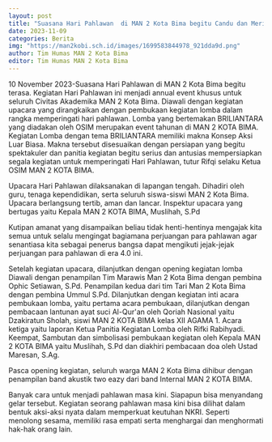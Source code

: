 ```yaml
---
layout: post
title: "Suasana Hari Pahlawan  di MAN 2 Kota Bima begitu Candu dan Meriah"
date: 2023-11-09
categories: Berita
img: "https://man2kobi.sch.id/images/1699583844978_921dda9d.png"
author: Tim Humas MAN 2 Kota Bima
editor: Tim Humas MAN 2 Kota Bima
---
```



10 November 2023-Suasana Hari Pahlawan  di MAN 2 Kota Bima begitu terasa. Kegiatan Hari Pahlawan ini menjadi annual event khusus untuk seluruh Civitas Akademika MAN 2 Kota Bima. Diawali dengan kegiatan upacara yang dirangkaikan dengan pembukaan kegiatan lomba dalam rangka memperingati hari pahlawan. Lomba yang bertemakan BRILIANTARA yang diadakan oleh OSIM merupakan event tahunan  di MAN 2  KOTA BIMA. Kegiatan Lomba dengan tema BRILIANTARA memiliki makna Konsep Aksi Luar Biasa. Makna tersebut disesuaikan dengan persiapan yang begitu spektakuler dan panitia kegiatan begitu serius dan antusias mempersiapkan  segala kegiatan untuk memperingati Hari Pahlawan, tutur Rifqi selaku Ketua OSIM MAN 2 KOTA BIMA. 

Upacara Hari Pahlawan dilaksanakan di lapangan tengah. Dihadiri oleh guru, tenaga kependidikan, serta seluruh siswa-siswi MAN 2 Kota Bima. Upacara berlangsung tertib, aman dan lancar. Inspektur upacara yang bertugas yaitu Kepala MAN 2 KOTA BIMA, Muslihah, S.Pd

Kutipan amanat yang disampaikan beliau tidak henti-hentinya mengajak kita semua untuk selalu mengingat bagiamana perjuangan para pahlawan agar senantiasa kita sebagai penerus bangsa dapat mengikuti jejak-jejak perjuangan para pahlawan di era 4.0 ini.

Setelah kegiatan upacara, dilanjutkan dengan opening kegiatan lomba
 Diawali dengan penampilan Tim Marawis Man 2 Kota Bima dengan pembina Ophic Setiawan, S.Pd.  Penampilan kedua dari tim Tari Man 2 Kota Bima dengan pembina Ummul S.Pd. Dilanjutkan dengan kegiatan inti acara pembukaan lomba, yaitu pertama acara pembukaan, dilanjutkan  dengan pembacaan lantunan ayat suci Al-Qur'an oleh Qoriah Nasional yaitu Dzakiratun Sholah, siswi MAN 2 KOTA BIMA kelas XII AGAMA 1. Acara ketiga yaitu laporan Ketua Panitia Kegiatan Lomba oleh Rifki Rabihyadi. Keempat, Sambutan dan simbolisasi  pembukaan kegiatan oleh Kepala MAN 2 KOTA BIMA  yaitu  Muslihah, S.Pd  dan diakhiri pembacaan doa oleh Ustad Maresan, S.Ag.

Pasca opening kegiatan, seluruh warga MAN 2 Kota Bima dihibur dengan penampilan band akustik two eazy dari band Internal MAN 2 KOTA BIMA. 

Banyak cara untuk menjadi pahlawan masa kini. Siapapun bisa menyandang gelar tersebut. Kegiatan seorang pahlawan masa kini bisa dilihat dalam bentuk aksi-aksi nyata dalam memperkuat keutuhan NKRI. Seperti menolong sesama, memiliki rasa empati serta menghargai dan menghormati hak-hak orang lain.
